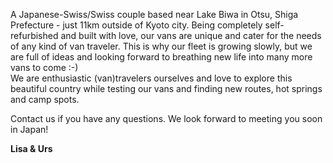 A Japanese-Swiss/Swiss couple based near Lake Biwa in Otsu, Shiga Prefecture - just 11km outside of Kyoto city.  Being completely self-refurbished and built with love, our vans are unique and cater for the needs of any kind of van traveler.
This is why our fleet is growing slowly, but we are full of ideas and looking forward to breathing new life into many more vans to come :-)  
We are enthusiastic (van)travelers ourselves and love to explore this beautiful country while testing our vans and finding new routes, hot springs and camp spots.

Contact us if you have any questions. We look forward to meeting you soon in Japan!

**Lisa & Urs**